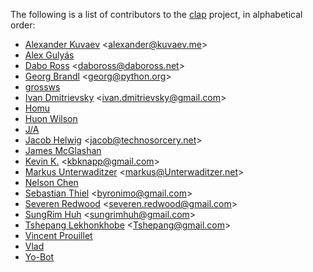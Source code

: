 The following is a list of contributors to the [clap](https://github.com/kbknapp/clap-rs) project, in alphabetical order:

 * [Alexander Kuvaev](https://github.com/Vinatorul) <<alexander@kuvaev.me>>
 * [Alex Gulyás](https://github.com/alex-gulyas)
 * [Dabo Ross](https://github.com/daboross) <<daboross@daboross.net>>
 * [Georg Brandl](https://github.com/birkenfeld) <<georg@python.org>>
 * [grossws](https://github.com/grossws)
 * [Ivan Dmitrievsky](https://github.com/idmit) <<ivan.dmitrievsky@gmail.com>>
 * [Homu](https://github.com/homu)
 * [Huon Wilson](https://github.com/huonw)
 * [J/A](https://github.com/archer884)
 * [Jacob Helwig](https://github.com/jhelwig) <<jacob@technosorcery.net>>
 * [James McGlashan](https://github.com/james-darkfox)
 * [Kevin K.](https://github.com/kbknapp) <<kbknapp@gmail.com>>
 * [Markus Unterwaditzer](https://github.com/untitaker) <<markus@Unterwaditzer.net>>
 * [Nelson Chen](https://github.com/nelsonjchen)
 * [Sebastian Thiel](https://github.com/Byron) <<byronimo@gmail.com>>
 * [Severen Redwood](https://github.com/SShrike) <<severen.redwood@gmail.com>>
 * [SungRim Huh](https://github.com/sru) <<sungrimhuh@gmail.com>>
 * [Tshepang Lekhonkhobe](https://github.com/tshepang) <<Tshepang@gmail.com>>
 * [Vincent Prouillet](https://github.com/Keats)
 * [Vlad](https://github.com/N-006)
 * [Yo-Bot](https://github.com/yo-bot)

